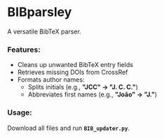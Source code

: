 # BIBparsley  
A versatile BibTeX parser.  

### Features:  
- Cleans up unwanted BibTeX entry fields  
- Retrieves missing DOIs from CrossRef  
- Formats author names:  
  - Splits initials (e.g., **"JCC" → "J. C. C."**)  
  - Abbreviates first names (e.g., **"João" → "J."**)  

### Usage:  
Download all files and run **`BIB_updater.py`**.
